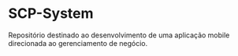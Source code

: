 # SCP-System
Repositório destinado ao desenvolvimento de uma aplicação mobile direcionada ao gerenciamento de negócio.
